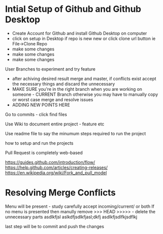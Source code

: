 # Intial Setup of Github and Github Desktop 

- Create Account for Github and install Github Desktop on computer 
- click on setup in Desktop if repo is new new or click clone url button ie File->Clone Repo
- make some changes
- make some changes
- make some changes


User Branches to experiment and try feature
- after achiving desired result merge and master, if conflicts exist accept the necessary things and discard the unnecessary
- MAKE SURE you're in the right branch when you are working on someone - CURRENT Branch 
otherwise you may have to manually copy or worst case merge and resolve issues
- ADDING NEW POINTS HERE


Go to commits - click find files 

Use Wiki to document entire project - feature etc 

Use readme file to say the minumum steps required to run the project

how to setup and run the projects


Pull Request is completely web-based

https://guides.github.com/introduction/flow/
https://help.github.com/articles/creating-releases/
https://en.wikipedia.org/wiki/Fork_and_pull_model



Resolving Merge Conflicts 
=========================
Menu will be present - study carefully accept incoming/current/ or both 
If no menu is presented then manully remove >>> HEAD  >>>>> - delete the unnecessary parts
asdlkfjsl
aslkdfjsdlkfjasl;dkfj
asdlkfjsdlfkjsdflkj


last step will be to commit and push the changes


